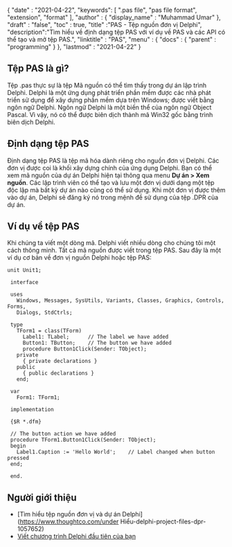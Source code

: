{
  "date" : "2021-04-22",
  "keywords": [ ".pas file", "pas file format", "extension", "format" ],
  "author" : {
    "display_name" : "Muhammad Umar"
},
  "draft" : "false",
  "toc" : true,
  "title" :"PAS - Tệp nguồn đơn vị Delphi",
  "description":"Tìm hiểu về định dạng tệp PAS với ví dụ về PAS và các API có thể tạo và mở tệp PAS.",
  "linktitle" : "PAS",
  "menu" : {
    "docs" : {
      "parent" : "programming"
}
},
  "lastmod" : "2021-04-22"
}

## Tệp PAS là gì?
Tệp .pas thực sự là tệp Mã nguồn có thể tìm thấy trong dự án lập trình Delphi. Delphi là một ứng dụng phát triển phần mềm được các nhà phát triển sử dụng để xây dựng phần mềm dựa trên Windows; được viết bằng ngôn ngữ Delphi. Ngôn ngữ Delphi là một biến thể của ngôn ngữ Object Pascal. Vì vậy, nó có thể được biên dịch thành mã Win32 gốc bằng trình biên dịch Delphi.

## Định dạng tệp PAS

Định dạng tệp PAS là tệp mã hóa dành riêng cho nguồn đơn vị Delphi. Các đơn vị được coi là khối xây dựng chính của ứng dụng Delphi. Bạn có thể xem mã nguồn của dự án Delphi hiện tại thông qua menu **Dự án > Xem nguồn**. Các lập trình viên có thể tạo và lưu một đơn vị dưới dạng một tệp độc lập mà bất kỳ dự án nào cũng có thể sử dụng. Khi một đơn vị được thêm vào dự án, Delphi sẽ đăng ký nó trong mệnh đề sử dụng của tệp .DPR của dự án.

## Ví dụ về tệp PAS
Khi chúng ta viết một dòng mã. Delphi viết nhiều dòng cho chúng tôi một cách thông minh. Tất cả mã nguồn được viết trong tệp PAS. Sau đây là một ví dụ cơ bản về đơn vị nguồn Delphi hoặc tệp PAS:
```
unit Unit1;
 
 interface
 
 uses
   Windows, Messages, SysUtils, Variants, Classes, Graphics, Controls, Forms,
   Dialogs, StdCtrls;
 
 type
   TForm1 = class(TForm)
     Label1: TLabel;      // The label we have added
     Button1: TButton;    // The button we have added
     procedure Button1Click(Sender: TObject);
   private
     { private declarations }
   public
     { public declarations }
   end;
 
 var
   Form1: TForm1;
 
 implementation
 
 {$R *.dfm}
 
 // The button action we have added
 procedure TForm1.Button1Click(Sender: TObject);
 begin
   Label1.Caption := 'Hello World';    // Label changed when button pressed
 end;
 
 end.
```


## Người giới thiệu

* [Tìm hiểu tệp nguồn đơn vị và dự án Delphi](https://www.thoughtco.com/under Hiểu-delphi-project-files-dpr-1057652)
* [Viết chương trình Delphi đầu tiên của bạn](http://www.delphibasics.co.uk/Article.php?Name=FirstPgm)

